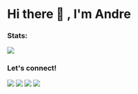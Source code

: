 # Hi there 👋 , I'm Andre

### Stats:
<p>
    <img src="https://github-readme-stats.vercel.app/api?username=an-dreee&hide=contribs,prs&show_icons=true&hide_border=true&title_color=000" />
</p>

### Let's connect!
<p>
    <a href="https://m.facebook.com/bangbosnamonyo?ref=bookmarks" target="blank"><img src="https://img.shields.io/badge/Andre-30302f?style=flat&logo=facebook" /></a>
    <a href="https://t.me/VckyouuBitch" target="blank"><img src="https://img.shields.io/badge/@VckyouuBitch-30302f?style=flat&logo=telegram" /></a>
    <a href="https://instagram.com/Vckyouuu" target="blank"><img src="https://img.shields.io/badge/@Vckyouuu-30302f?style=flat&logo=instagram" /></a>
    <a href="https://twitter.com/Vckyouuu" target="blank"><img src="https://img.shields.io/badge/@Vckyouuu-30302f?style=flat&logo=twitter" /></a>
</p>
